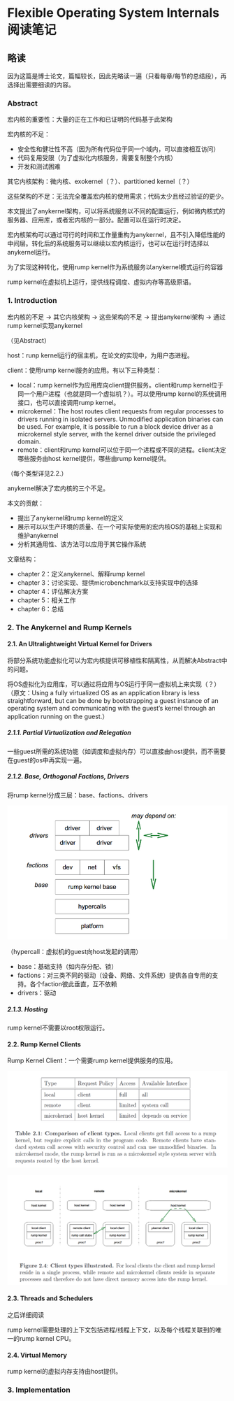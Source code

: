 # Flexible Operating System Internals阅读笔记

## 略读

因为这篇是博士论文，篇幅较长，因此先略读一遍（只看每章/每节的总结段），再选择出需要细读的内容。

### Abstract

宏内核的重要性：大量的正在工作和已证明的代码基于此架构

宏内核的不足：

- 安全性和健壮性不高（因为所有代码位于同一个域内，可以直接相互访问）
- 代码复用受限（为了虚拟化内核服务，需要复制整个内核）
- 开发和测试困难

其它内核架构：微内核、exokernel（？）、partitioned kernel（？）

这些架构的不足：无法完全覆盖宏内核的使用需求；代码太少且经过验证的更少。

本文提出了anykernel架构，可以将系统服务以不同的配置运行，例如微内核式的服务器、应用库，或者宏内核的一部分。配置可以在运行时决定。

宏内核架构可以通过可行的时间和工作量重构为anykernel，且不引入降低性能的中间层。转化后的系统服务可以继续以宏内核运行，也可以在运行时选择以anykernel运行。

为了实现这种转化，使用rump kernel作为系统服务以anykernel模式运行的容器

rump kernel在虚拟机上运行，提供线程调度、虚拟内存等高级原语。

### 1. Introduction

宏内核的不足 -> 其它内核架构 -> 这些架构的不足 -> 提出anykernel架构 -> 通过rump kernel实现anykernel

（见Abstract）

host：runp kernel运行的宿主机，在论文的实现中，为用户态进程。

client：使用rump kernel服务的应用。有以下三种类型：

- local：rump kernel作为应用库向client提供服务。client和rump kernel位于同一个用户进程（也就是同一个虚拟机？）。可以使用rump kernel的系统调用接口，也可以直接调用rump kernel。
- microkernel：The host routes client requests from regular processes to drivers  running in isolated servers. Unmodified application binaries can be used.  For example, it is possible to run a block device driver as a microkernel style  server, with the kernel driver outside the privileged domain.
- remote：client和rump kernel可以位于同一个进程或不同的进程。client决定哪些服务由host kernel提供，哪些由rump kernel提供。

（每个类型详见2.2.）

anykernel解决了宏内核的三个不足。

本文的贡献：

- 提出了anykernel和rump kernel的定义
- 展示可以以生产环境的质量、在一个可实际使用的宏内核OS的基础上实现和维护anykernel
- 分析其通用性、该方法可以应用于其它操作系统

文章结构：

- chapter 2：定义anykernel、解释rump kernel
- chapter 3：讨论实现、提供microbenchmark以支持实现中的选择
- chapter 4：评估解决方案
- chapter 5：相关工作
- chapter 6：总结

### 2. The Anykernel and Rump Kernels

#### 2.1. An Ultralightweight Virtual Kernel for Drivers

将部分系统功能虚拟化可以为宏内核提供可移植性和隔离性，从而解决Abstract中的问题。

将OS虚拟化为应用库，可以通过将应用与OS运行于同一虚拟机上来实现（？）（原文：Using a fully virtualized OS as an application library is less straightforward, but can be done by bootstrapping a guest instance of an operating system  and communicating with the guest’s kernel through an application running on the  guest.）

##### 2.1.1. Partial Virtualization and Relegation

一些guest所需的系统功能（如调度和虚拟内存）可以直接由host提供，而不需要在guest的os中再实现一遍。

##### 2.1.2. Base, Orthogonal Factions, Drivers

将rump kernel分成三层：base、factions、drivers

![alt text](image.png)

（hypercall：虚拟机的guest向host发起的调用）

- base：基础支持（如内存分配、锁）
- factions：对三类不同的驱动（设备、网络、文件系统）提供各自专用的支持。各个faction彼此垂直，互不依赖
- drivers：驱动

##### 2.1.3. Hosting

rump kernel不需要以root权限运行。

#### 2.2. Rump Kernel Clients

Rump Kernel Client：一个需要rump kernel提供服务的应用。

![alt text](image-1.png)

![alt text](image-2.png)

#### 2.3. Threads and Schedulers

之后详细阅读

rump kernel需要处理的上下文包括进程/线程上下文，以及每个线程关联到的唯一的rump kernel CPU。

#### 2.4. Virtual Memory

rump kernel的虚拟内存支持由host提供。

### 3. Implementation
